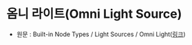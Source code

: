 # 옴니 라이트(Omni Light Source)

- 원문 : Built-in Node Types / Light Sources / Omni Light([링크](https://developer.unigine.com/en/docs/2.11/objects/lights/omni/?rlang=cpp))